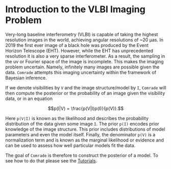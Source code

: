 # Introduction to the VLBI Imaging Problem

Very-long baseline interferometry (VLBI) is capable of taking the highest resolution images in the world, achieving angular resolutions of ~20 μas. In 2019 the first ever image of a black hole was produced by the Event Horizon Telescope (EHT). However, while the EHT has unprecedented resolution it is also a very sparse interferometer. As a result, the sampling in the uv or Fourier space of the image is incomplete. This makes the imaging problem uncertain. Namely, infinitely many images are possible given the data. `Comrade` attempts this imaging uncertainty within the framework of Bayesian inference. 

If we denote visibilities by `V` and the image structure/model by `I`, `Comrade` will then compute the posterior or the probability of an image given the visibility data, or in an equation

```math
p(I|V) = \frac{p(V|I)p(I)}{p(V)}.
```

Here ``p(V|I)`` is known as the likelihood and describes the probability distribution of the data given some image `I`. The prior ``p(I)`` encodes prior knowledge of the image structure. This prior includes distributions of model parameters and even the model itself. Finally, the denominator ``p(V)`` is a normalization term and is known as the marginal likelihood or evidence and can be used to assess how well particular models fit the data.

The goal of `Comrade` is therefore to construct the posterior of 
a model. To see how to do that please see the [Tutorials](@ref).
